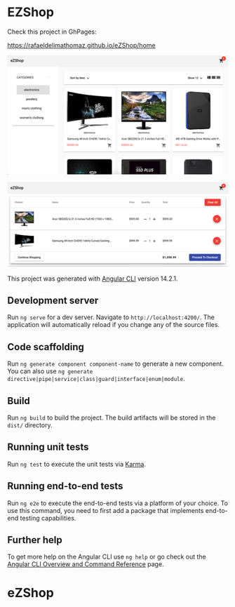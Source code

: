 # EZShop

Check this project in GhPages:

https://rafaeldelimathomaz.github.io/eZShop/home

![Alt Text](https://github.com/RafaeldeLimaThomaz/eZShop/blob/main/src/assets/1.png)

![Alt Text](https://github.com/RafaeldeLimaThomaz/eZShop/blob/main/src/assets/2.png)




This project was generated with [Angular CLI](https://github.com/angular/angular-cli) version 14.2.1.

## Development server

Run `ng serve` for a dev server. Navigate to `http://localhost:4200/`. The application will automatically reload if you change any of the source files.

## Code scaffolding

Run `ng generate component component-name` to generate a new component. You can also use `ng generate directive|pipe|service|class|guard|interface|enum|module`.

## Build

Run `ng build` to build the project. The build artifacts will be stored in the `dist/` directory.

## Running unit tests

Run `ng test` to execute the unit tests via [Karma](https://karma-runner.github.io).

## Running end-to-end tests

Run `ng e2e` to execute the end-to-end tests via a platform of your choice. To use this command, you need to first add a package that implements end-to-end testing capabilities.

## Further help

To get more help on the Angular CLI use `ng help` or go check out the [Angular CLI Overview and Command Reference](https://angular.io/cli) page.
# eZShop


